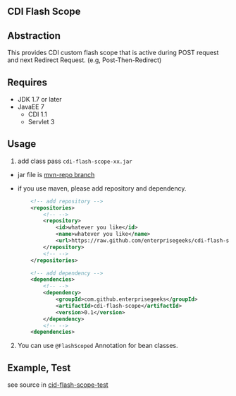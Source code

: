 CDI Flash Scope
-----------------

## Abstraction

This provides CDI custom flash scope that is active during POST request and next Redirect Request.
(e.g, Post-Then-Redirect)

## Requires

+ JDK 1.7 or later
+ JavaEE 7
    + CDI 1.1
    + Servlet 3

## Usage

1. add class pass `cdi-flash-scope-xx.jar`
  + jar file is [mvn-repo branch](https://github.com/enterprisegeeks/cdi-flash-scope/tree/mvn-repo)
  + if you use maven, please add repository and dependency.

    ```xml
        <!-- add repository -->
        <repositories>
            <!-- -->
            <repository>
                <id>whatever you like</id>
                <name>whatever you like</name>
                <url>https://raw.github.com/enterprisegeeks/cdi-flash-scope/mvn-repo</url>
            </repository>
            <!-- -->
        </repositories>

        <!-- add dependency -->
        <dependencies>
            <!-- -->
            <dependency>
                <groupId>com.github.enterprisegeeks</groupId>
                <artifactId>cdi-flash-scope</artifactId>
                <version>0.1</version>
            </dependency>
            <!-- -->
        <dependencies>
    ```

2. You can use `@FlashScoped` Annotation for bean classes.

## Example, Test
see source in [cid-flash-scope-test](https://github.com/enterprisegeeks/cdi-flash-scope/tree/master/cdi-flash-scope-test) 


